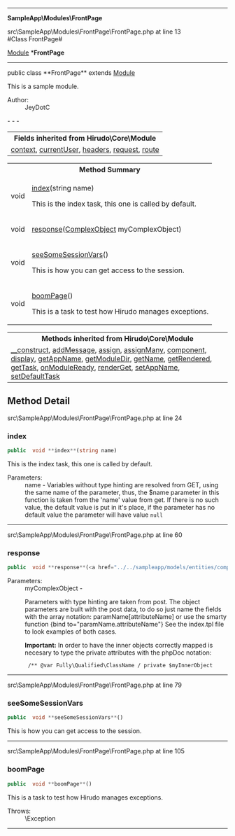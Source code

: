 - - -

**SampleApp\Modules\FrontPage**
<div class="location">src\SampleApp\Modules\FrontPage\FrontPage.php at line 13</div>
#Class FrontPage#

<a href="https://github.com/JeyDotC/Hirudo-docs/blob/master/hirudo/core/module.html">Module</a>
    ***FrontPage**


- - -

<p class="signature">public  class **FrontPage**
extends <a href="https://github.com/JeyDotC/Hirudo-docs/blob/master/hirudo/core/module.html">Module</a>

</p>

<div class="comment" id="overview_description"><p>This is a sample module.</p></div>

<dl>
<dt>Author:</dt>
<dd>JeyDotC</dd>
</dl>
- - -

<table class="inherit">
<tr><th colspan="2">Fields inherited from Hirudo\Core\Module</th></tr>
<tr><td><a href="https://github.com/JeyDotC/Hirudo-docs/blob/master/hirudo/core/module.html#context">context</a>, <a href="https://github.com/JeyDotC/Hirudo-docs/blob/master/hirudo/core/module.html#currentUser">currentUser</a>, <a href="https://github.com/JeyDotC/Hirudo-docs/blob/master/hirudo/core/module.html#headers">headers</a>, <a href="https://github.com/JeyDotC/Hirudo-docs/blob/master/hirudo/core/module.html#request">request</a>, <a href="https://github.com/JeyDotC/Hirudo-docs/blob/master/hirudo/core/module.html#route">route</a></td></tr></table>

<table id="summary_method">
<tr><th colspan="2">Method Summary</th></tr>
<tr>
<td class="type"> void</td>
<td class="description"><p class="name"><a href="#index">index</a>(string name)</p><p class="description">This is the index task, this one is called by default.</p></td>
</tr>
<tr>
<td class="type"> void</td>
<td class="description"><p class="name"><a href="#response">response</a>(<a href="../../sampleapp/models/entities/complexobject.html">ComplexObject</a> myComplexObject)</p><p class="description"></p></td>
</tr>
<tr>
<td class="type"> void</td>
<td class="description"><p class="name"><a href="#seeSomeSessionVars">seeSomeSessionVars</a>()</p><p class="description">This is how you can get access to the session.</p></td>
</tr>
<tr>
<td class="type"> void</td>
<td class="description"><p class="name"><a href="#boomPage">boomPage</a>()</p><p class="description">This is a task to test how Hirudo manages exceptions.</p></td>
</tr>
</table>

<table class="inherit">
<tr><th colspan="2">Methods inherited from Hirudo\Core\Module</th></tr>
<tr><td><a href="https://github.com/JeyDotC/Hirudo-docs/blob/master/hirudo/core/module.html#__construct()">__construct</a>, <a href="https://github.com/JeyDotC/Hirudo-docs/blob/master/hirudo/core/module.html#addMessage()">addMessage</a>, <a href="https://github.com/JeyDotC/Hirudo-docs/blob/master/hirudo/core/module.html#assign()">assign</a>, <a href="https://github.com/JeyDotC/Hirudo-docs/blob/master/hirudo/core/module.html#assignMany()">assignMany</a>, <a href="https://github.com/JeyDotC/Hirudo-docs/blob/master/hirudo/core/module.html#component()">component</a>, <a href="https://github.com/JeyDotC/Hirudo-docs/blob/master/hirudo/core/module.html#display()">display</a>, <a href="https://github.com/JeyDotC/Hirudo-docs/blob/master/hirudo/core/module.html#getAppName()">getAppName</a>, <a href="https://github.com/JeyDotC/Hirudo-docs/blob/master/hirudo/core/module.html#getModuleDir()">getModuleDir</a>, <a href="https://github.com/JeyDotC/Hirudo-docs/blob/master/hirudo/core/module.html#getName()">getName</a>, <a href="https://github.com/JeyDotC/Hirudo-docs/blob/master/hirudo/core/module.html#getRendered()">getRendered</a>, <a href="https://github.com/JeyDotC/Hirudo-docs/blob/master/hirudo/core/module.html#getTask()">getTask</a>, <a href="https://github.com/JeyDotC/Hirudo-docs/blob/master/hirudo/core/module.html#onModuleReady()">onModuleReady</a>, <a href="https://github.com/JeyDotC/Hirudo-docs/blob/master/hirudo/core/module.html#renderGet()">renderGet</a>, <a href="https://github.com/JeyDotC/Hirudo-docs/blob/master/hirudo/core/module.html#setAppName()">setAppName</a>, <a href="https://github.com/JeyDotC/Hirudo-docs/blob/master/hirudo/core/module.html#setDefaultTask()">setDefaultTask</a></td></tr></table>

<h2 id="detail_method">Method Detail</h2>
<div class="location">src\SampleApp\Modules\FrontPage\FrontPage.php at line 24</div>
<h3 id="index()">index</h3>

```php
public  void **index**(string name)
```
<div class="details">
<p>This is the index task, this one is called by default.</p><dl>
<dt>Parameters:</dt>
<dd>name - Variables without type hinting are resolved from GET, using the same name of the parameter, thus, the $name parameter in this function is taken from the 'name' value from get. If there is no such value, the default value is put in it's place, if the parameter has no default value the parameter will have value <code>null</code></dd>
</dl>
</div>

- - -

<div class="location">src\SampleApp\Modules\FrontPage\FrontPage.php at line 60</div>
<h3 id="response()">response</h3>

```php
public  void **response**(<a href="../../sampleapp/models/entities/complexobject.html">ComplexObject</a> myComplexObject)
```
<div class="details">
<p></p><dl>
<dt>Parameters:</dt>
<dd>myComplexObject - <p>Parameters with type hinting are taken from post. The object parameters are built with the post data, to do so just name the fields with the array notation: paramName[attributeName] or use the smarty function {bind to="paramName.attributeName"} See the index.tpl file to look examples of both cases.</p> <p><strong>Important:</strong> In order to have the inner objects correctly mapped is necesary to type the private attributes with the phpDoc notation:</p> <code> /** @var Fully\Qualified\ClassName / private $myInnerObject </code></dd>
</dl>
</div>

- - -

<div class="location">src\SampleApp\Modules\FrontPage\FrontPage.php at line 79</div>
<h3 id="seeSomeSessionVars()">seeSomeSessionVars</h3>

```php
public  void **seeSomeSessionVars**()
```
<div class="details">
<p>This is how you can get access to the session.</p></div>

- - -

<div class="location">src\SampleApp\Modules\FrontPage\FrontPage.php at line 105</div>
<h3 id="boomPage()">boomPage</h3>

```php
public  void **boomPage**()
```
<div class="details">
<p>This is a task to test how Hirudo manages exceptions.</p><dl>
<dt>Throws:</dt>
<dd>\Exception</dd>
</dl>
</div>

- - -

